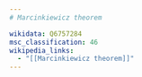 ```yaml
---
# Marcinkiewicz theorem

wikidata: Q6757284
msc_classification: 46
wikipedia_links:
  - "[[Marcinkiewicz theorem]]"
---
```

